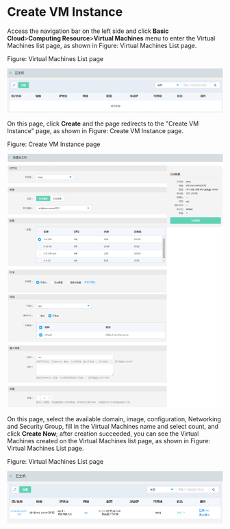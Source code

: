 # Create VM Instance

Access the navigation bar on the left side and click **Basic Cloud**>**Computing Resource**>**Virtual Machines** menu to enter the Virtual Machines list page, as shown in Figure: Virtual Machines List page.

Figure: Virtual Machines List page

![Create-Instance-1](../../../../image/JDStack-Agility/Create-Instance-1.png)

On this page, click **Create** and the page redirects to the "Create VM Instance" page, as shown in Figure: Create VM Instance page.

Figure: Create VM Instance page

![Create-Instance-2](../../../../image/JDStack-Agility/Create-Instance-2.png)

On this page, select the available domain, image, configuration, Networking and Security Group, fill in the Virtual Machines name and select count, and click **Create Now**; after creation succeeded, you can see the Virtual Machines created on the Virtual Machines list page, as shown in Figure: Virtual Machines List page.

Figure: Virtual Machines List page

![Create-Instance-3](../../../../image/JDStack-Agility/Create-Instance-3.png)
